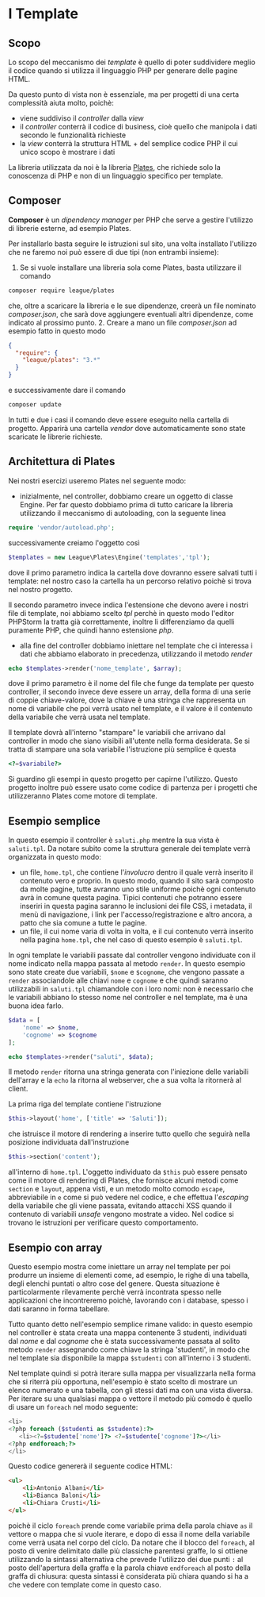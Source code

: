 # I Template

## Scopo

Lo scopo del meccanismo dei *template* è quello di poter suddividere meglio il codice quando si utilizza il linguaggio PHP per generare delle pagine HTML. 

Da questo punto di vista non è essenziale, ma per progetti di una certa complessità aiuta molto, poichè:
- viene suddiviso il *controller* dalla *view*
- il *controller* conterrà il codice di business, cioè quello che manipola i dati secondo le funzionalità richieste
- la *view* conterrà la struttura HTML + del semplice codice PHP il cui unico scopo è mostrare i dati

La libreria utilizzata da noi è la libreria [Plates](https://platesphp.com/), che richiede solo la conoscenza di PHP e non di un linguaggio specifico per template.

## Composer

**Composer** è un *dipendency manager* per PHP che serve a gestire l'utilizzo di librerie esterne, ad esempio Plates.

Per installarlo basta seguire le istruzioni sul sito, una volta installato l'utilizzo che ne faremo noi può essere di due tipi (non entrambi insieme):
1. Se si vuole installare una libreria sola come Plates, basta utilizzare il comando

```bash
composer require league/plates
```
che, oltre a scaricare la libreria e le sue dipendenze, creerà un file nominato *composer.json*, che sarà dove aggiungere eventuali altri dipendenze, come indicato al prossimo punto. 
2. Creare a mano un file *composer.json* ad esempio fatto in questo modo
```json
{
  "require": {
    "league/plates": "3.*"
  }
}
```
e successivamente dare il comando
```bash
composer update
```

In tutti e due i casi il comando deve essere eseguito nella cartella di progetto. Apparirà una cartella *vendor* dove automaticamente sono state scaricate le librerie richieste.

## Architettura di Plates

Nei nostri esercizi useremo Plates nel seguente modo:
- inizialmente, nel controller, dobbiamo creare un oggetto di classe Engine. Per far questo dobbiamo prima di tutto caricare la libreria utilizzando il meccanismo di autoloading, con la seguente linea
```php
require 'vendor/autoload.php';
```
successivamente creiamo l'oggetto così

```php
$templates = new League\Plates\Engine('templates','tpl');
```

dove il primo parametro indica la cartella dove dovranno essere salvati tutti i template: nel nostro caso la cartella ha un percorso relativo poichè si trova nel nostro progetto. 

Il secondo parametro invece indica l'estensione che devono avere i nostri file di template, noi abbiamo scelto *tpl* perchè in questo modo l'editor PHPStorm la tratta già correttamente, inoltre li differenziamo da quelli puramente PHP, che quindi hanno estensione *php*.

- alla fine del controller dobbiamo iniettare nel template che ci interessa i dati che abbiamo elaborato in precedenza, utilizzando il metodo *render*

```php
echo $templates->render('nome_template', $array);
```

dove il primo parametro è il nome del file che funge da template per questo controller, il secondo invece deve essere un array, della forma di una serie di coppie chiave-valore, dove la chiave è una stringa che rappresenta un nome di variabile che poi verrà usato nel template, e il valore è il contenuto della variabile che verrà usata nel template.

Il template dovrà all'interno "stampare" le variabili che arrivano dal controller in modo che siano visibili all'utente nella forma desiderata. Se si tratta di stampare una sola variabile l'istruzione più semplice è questa
```php
<?=$variabile?>
```

Si guardino gli esempi in questo progetto per capirne l'utilizzo. Questo progetto inoltre può essere usato come codice di partenza per i progetti che utilizzeranno Plates come motore di template.

## Esempio semplice
In questo esempio il controller è `saluti.php` mentre la sua vista è `saluti.tpl`. Da notare subito come la struttura generale dei template verrà organizzata in questo modo:
- un file, `home.tpl`, che contiene l'_involucro_ dentro il quale verrà inserito il contenuto vero e proprio. In questo modo, quando il sito sarà composto da molte pagine, tutte avranno uno stile uniforme poichè ogni contenuto avrà in comune questa pagina. Tipici contenuti che potranno essere inseriri in questa pagina saranno le inclusioni dei file CSS, i metadata, il menù di navigazione, i link per l'accesso/registrazione e altro ancora, a patto che sia comune a tutte le pagine.
- un file, il cui nome varia di volta in volta, e il cui contenuto verrà inserito nella pagina `home.tpl`, che nel caso di questo esempio è `saluti.tpl`.

In ogni template le variabili passate dal controller vengono individuate con il nome indicato
nella mappa passata al metodo `render`. In questo esempio sono state create due variabili, `$nome` e `$cognome`, che vengono passate a `render` associandole alle chiavi `nome` e `cognome` e che quindi
saranno utilizzabili in `saluti.tpl` chiamandole con i loro nomi: non è necessario che le variabili
abbiano lo stesso nome nel controller e nel template, ma è una buona idea farlo.
```php
$data = [
    'nome' => $nome,
    'cognome' => $cognome
];

echo $templates->render("saluti", $data);
```
Il metodo `render` ritorna una stringa generata con l'iniezione delle variabili dell'array e la `echo`
la ritorna al webserver, che a sua volta la ritornerà al client.

La prima riga del template contiene l'istruzione
```php
$this->layout('home', ['title' => 'Saluti']);
```
che istruisce il motore di rendering a inserire tutto quello che seguirà nella posizione individuata
dall'instruzione
```php
$this->section('content');
```
all'interno di `home.tpl`.
L'oggetto individuato da `$this` può essere pensato come il motore di rendering di Plates, che fornisce alcuni metodi come `section` e `layout`, appena visti, e un metodo molto comodo `escape`, abbreviabile in `e` come si può vedere nel codice, e che effettua l'_escaping_ della variabile che gli viene passata, evitando attacchi XSS quando il contenuto di variabili _unsafe_ vengono mostrate a video. Nel codice si trovano le istruzioni per verificare questo comportamento.

## Esempio con array
Questo esempio mostra come iniettare un array nel template per poi 
produrre un insieme di elementi come, ad esempio, le righe di una tabella,
degli elenchi puntati o altro cose del genere. Questa situazione è particolarmente
rilevamente perchè verrà incontrata spesso nelle applicazioni che incontreremo poichè, lavorando 
con i database, spesso i dati saranno in forma tabellare.

Tutto quanto detto nell'esempio semplice rimane valido: in questo esempio
nel controller è stata creata una mappa contenente 3 studenti,
individuati dal _nome_ e dal _cognome_ che è stata successivamente
passata al solito metodo `render` assegnando come chiave la stringa
'studenti', in modo che nel template sia disponibile la mappa `$studenti`
con all'interno i 3 studenti.

Nel template quindi si potrà iterare sulla mappa per visualizzarla
nella forma che si riterrà più opportuna, nell'esempio è stato scelto
di mostrare un elenco numerato e una tabella, con gli stessi dati ma con
una vista diversa.
Per iterare su una qualsiasi mappa o vettore il metodo più comodo è
quello di usare un `foreach` nel modo seguente:
```php
<li>
<?php foreach ($studenti as $studente):?>
   <li><?=$studente['nome']?> <?=$studente['cognome']?></li>
<?php endforeach;?>
</li>
```

Questo codice genererà il seguente codice HTML:
```HTML
<ul>
    <li>Antonio Albani</li>
    <li>Bianca Baloni</li>
    <li>Chiara Crusti</li>
</ul>
```
poichè il ciclo `foreach` prende come variabile prima della parola chiave
`as` il vettore o mappa che si vuole iterare, e dopo di essa il nome
della variabile come verrà usata nel corpo del ciclo.
Da notare che il blocco del `foreach`, al posto di venire delimitato
dalle più classiche parentesi graffe, lo si ottiene utilizzando la 
sintassi alternativa che prevede l'utilizzo dei due punti `:` al posto
dell'apertura della graffa e la parola chiave `endforeach` al posto
della graffa di chiusura: questa sintassi è considerata più chiara
quando si ha a che vedere con template come in questo caso.